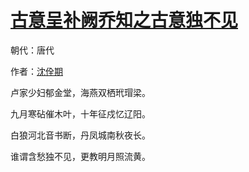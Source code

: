 # [古意呈补阙乔知之古意独不见](http://so.gushiwen.org/view_4745.aspx)

朝代：唐代

作者：[沈佺期](http://so.gushiwen.org/author_494.aspx)

卢家少妇郁金堂，海燕双栖玳瑁梁。

九月寒砧催木叶，十年征戍忆辽阳。

白狼河北音书断，丹凤城南秋夜长。

谁谓含愁独不见，更教明月照流黄。

